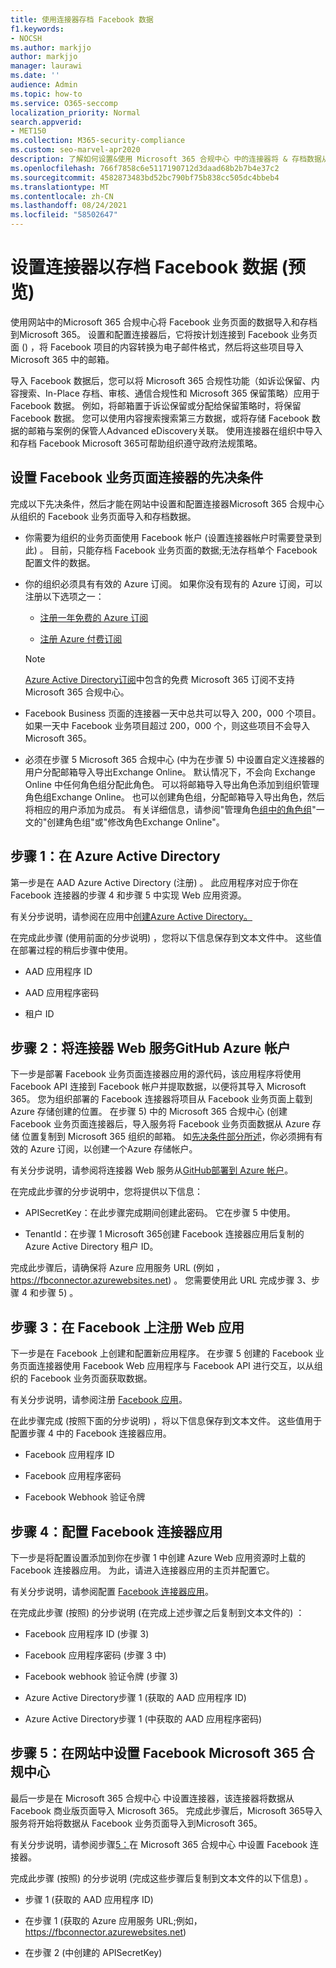 ```yaml
---
title: 使用连接器存档 Facebook 数据
f1.keywords:
- NOCSH
ms.author: markjjo
author: markjjo
manager: laurawi
ms.date: ''
audience: Admin
ms.topic: how-to
ms.service: O365-seccomp
localization_priority: Normal
search.appverid:
- MET150
ms.collection: M365-security-compliance
ms.custom: seo-marvel-apr2020
description: 了解如何设置&使用 Microsoft 365 合规中心 中的连接器将 & 存档数据从 Facebook 业务页面导入Microsoft 365。
ms.openlocfilehash: 766f7858c6e5117190712d3daad68b2b7b4e37c2
ms.sourcegitcommit: 4582873483bd52bc790bf75b838cc505dc4bbeb4
ms.translationtype: MT
ms.contentlocale: zh-CN
ms.lasthandoff: 08/24/2021
ms.locfileid: "58502647"
---
```

# <a name="set-up-a-connector-to-archive-facebook-data-preview"></a>设置连接器以存档 Facebook 数据 (预览) 

使用网站中的Microsoft 365 合规中心将 Facebook 业务页面的数据导入和存档到Microsoft 365。 设置和配置连接器后，它将按计划连接到 Facebook 业务页面 () ，将 Facebook 项目的内容转换为电子邮件格式，然后将这些项目导入 Microsoft 365 中的邮箱。

导入 Facebook 数据后，您可以将 Microsoft 365 合规性功能（如诉讼保留、内容搜索、In-Place 存档、审核、通信合规性和 Microsoft 365 保留策略）应用于 Facebook 数据。 例如，将邮箱置于诉讼保留或分配给保留策略时，将保留 Facebook 数据。 您可以使用内容搜索搜索第三方数据，或将存储 Facebook 数据的邮箱与案例的保管人Advanced eDiscovery关联。 使用连接器在组织中导入和存档 Facebook Microsoft 365可帮助组织遵守政府法规策略。

## <a name="prerequisites-for-setting-up-a-connector-for-facebook-business-pages"></a>设置 Facebook 业务页面连接器的先决条件

完成以下先决条件，然后才能在网站中设置和配置连接器Microsoft 365 合规中心从组织的 Facebook 业务页面导入和存档数据。 

- 你需要为组织的业务页面使用 Facebook 帐户 (设置连接器帐户时需要登录到此) 。 目前，只能存档 Facebook 业务页面的数据;无法存档单个 Facebook 配置文件的数据。

- 你的组织必须具有有效的 Azure 订阅。 如果你没有现有的 Azure 订阅，可以注册以下选项之一：

    - [注册一年免费的 Azure 订阅](https://azure.microsoft.com/free)

    - [注册 Azure 付费订阅](https://azure.microsoft.com/pricing/purchase-options/pay-as-you-go/)

    > [!NOTE]
    > [Azure Active Directory订阅](use-your-free-azure-ad-subscription-in-office-365.md)中包含的免费 Microsoft 365 订阅不支持 Microsoft 365 合规中心。

- Facebook Business 页面的连接器一天中总共可以导入 200，000 个项目。 如果一天中 Facebook 业务项目超过 200，000 个，则这些项目不会导入Microsoft 365。

- 必须在步骤 5 Microsoft 365 合规中心 (中为在步骤 5) 中设置自定义连接器的用户分配邮箱导入导出Exchange Online。 默认情况下，不会向 Exchange Online 中任何角色组分配此角色。 可以将邮箱导入导出角色添加到组织管理角色组Exchange Online。 也可以创建角色组，分配邮箱导入导出角色，然后将相应的用户添加为成员。 有关详细信息，请参阅"管理角色[组中的角色组](/Exchange/permissions-exo/role-groups#create-role-groups)"[](/Exchange/permissions-exo/role-groups#modify-role-groups)一文的"创建角色组"或"修改角色Exchange Online"。

## <a name="step-1-create-an-app-in-azure-active-directory"></a>步骤 1：在 Azure Active Directory

第一步是在 AAD Azure Active Directory (注册) 。 此应用程序对应于你在 Facebook 连接器的步骤 4 和步骤 5 中实现 Web 应用资源。 

有关分步说明，请参阅在应用中[创建Azure Active Directory。](deploy-facebook-connector.md#step-1-create-an-app-in-azure-active-directory)

在完成此步骤 (使用前面的分步说明) ，您将以下信息保存到文本文件中。 这些值在部署过程的稍后步骤中使用。

- AAD 应用程序 ID

- AAD 应用程序密码

- 租户 ID

## <a name="step-2-deploy-the-connector-web-service-from-github-to-your-azure-account"></a>步骤 2：将连接器 Web 服务GitHub Azure 帐户

下一步是部署 Facebook 业务页面连接器应用的源代码，该应用程序将使用 Facebook API 连接到 Facebook 帐户并提取数据，以便将其导入 Microsoft 365。 您为组织部署的 Facebook 连接器将项目从 Facebook 业务页面上载到Azure 存储创建的位置。 在步骤 5) 中的 Microsoft 365 合规中心 (创建 Facebook 业务页面连接器后，导入服务将 Facebook 业务页面数据从 Azure 存储 位置复制到 Microsoft 365 组织的邮箱。 如[先决条件部分所述](#prerequisites-for-setting-up-a-connector-for-facebook-business-pages)，你必须拥有有效的 Azure 订阅，以创建一个Azure 存储帐户。

有关分步说明，请参阅将连接器 Web 服务从[GitHub部署到 Azure 帐户](deploy-facebook-connector.md#step-2-deploy-the-connector-web-service-from-github-to-your-azure-account)。

在完成此步骤的分步说明中，您将提供以下信息：

- APISecretKey：在此步骤完成期间创建此密码。 它在步骤 5 中使用。

- TenantId：在步骤 1 Microsoft 365创建 Facebook 连接器应用后复制的 Azure Active Directory 租户 ID。

完成此步骤后，请确保将 Azure 应用服务 URL (例如 ， https://fbconnector.azurewebsites.net) 。 您需要使用此 URL 完成步骤 3、步骤 4 和步骤 5) 。

## <a name="step-3-register-the-web-app-on-facebook"></a>步骤 3：在 Facebook 上注册 Web 应用

下一步是在 Facebook 上创建和配置新应用程序。 在步骤 5 创建的 Facebook 业务页面连接器使用 Facebook Web 应用程序与 Facebook API 进行交互，以从组织的 Facebook 业务页面获取数据。

有关分步说明，请参阅注册 [Facebook 应用](deploy-facebook-connector.md#step-3-register-the-facebook-app)。

在此步骤完成 (按照下面的分步说明) ，将以下信息保存到文本文件。 这些值用于配置步骤 4 中的 Facebook 连接器应用。

- Facebook 应用程序 ID

- Facebook 应用程序密码

- Facebook Webhook 验证令牌

## <a name="step-4-configure-the-facebook-connector-app"></a>步骤 4：配置 Facebook 连接器应用

下一步是将配置设置添加到你在步骤 1 中创建 Azure Web 应用资源时上载的 Facebook 连接器应用。 为此，请进入连接器应用的主页并配置它。

有关分步说明，请参阅配置 [Facebook 连接器应用](archive-facebook-data-with-sample-connector.md#step-4-configure-the-facebook-connector-app)。

在完成此步骤 (按照) 的分步说明 (在完成上述步骤之后复制到文本文件的) ：

- Facebook 应用程序 ID (步骤 3) 

- Facebook 应用程序密码 (步骤 3 中) 

- Facebook webhook 验证令牌 (步骤 3) 

- Azure Active Directory步骤 1 (获取的 AAD 应用程序 ID) 

- Azure Active Directory步骤 1 (中获取的 AAD 应用程序密码) 

## <a name="step-5-set-up-a-facebook-business-pages-connector-in-the-microsoft-365-compliance-center"></a>步骤 5：在网站中设置 Facebook Microsoft 365 合规中心

最后一步是在 Microsoft 365 合规中心 中设置连接器，该连接器将数据从 Facebook 商业版页面导入 Microsoft 365。 完成此步骤后，Microsoft 365导入服务将开始将数据从 Facebook 业务页面导入到Microsoft 365。

有关分步说明，请参阅步骤[5：](deploy-facebook-connector.md#step-5-set-up-a-facebook-connector-in-the-microsoft-365-compliance-center)在 Microsoft 365 合规中心 中设置 Facebook 连接器。 

完成此步骤 (按照) 的分步说明 (完成这些步骤后复制到文本文件的以下信息) 。

- 步骤 1 (获取的 AAD 应用程序 ID) 

- 在步骤 1 (获取的 Azure 应用服务 URL;例如， https://fbconnector.azurewebsites.net)

- 在步骤 2 (中创建的 APISecretKey) 